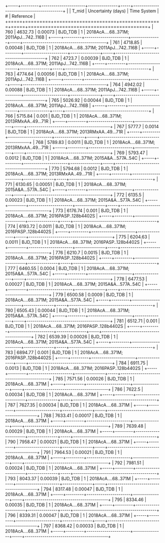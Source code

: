 +-----+---------+----------------------+---------------+-----+------------------------------------------+
|     |   T_mid |   Uncertainty (days) | Time System   |   # | Reference                                |
+=====+=========+======================+===============+=====+==========================================+
| 760 | 4632.73 |              0.00073 | BJD_TDB       |   1 | 2018AcA....68..371M; 2011ApJ...742..116B |
+-----+---------+----------------------+---------------+-----+------------------------------------------+
| 761 | 4718.85 |              0.00048 | BJD_TDB       |   1 | 2018AcA....68..371M; 2011ApJ...742..116B |
+-----+---------+----------------------+---------------+-----+------------------------------------------+
| 762 | 4723.7  |              0.00039 | BJD_TDB       |   1 | 2018AcA....68..371M; 2011ApJ...742..116B |
+-----+---------+----------------------+---------------+-----+------------------------------------------+
| 763 | 4774.64 |              0.00056 | BJD_TDB       |   1 | 2018AcA....68..371M; 2011ApJ...742..116B |
+-----+---------+----------------------+---------------+-----+------------------------------------------+
| 764 | 4942.02 |              0.00088 | BJD_TDB       |   1 | 2018AcA....68..371M; 2011ApJ...742..116B |
+-----+---------+----------------------+---------------+-----+------------------------------------------+
| 765 | 5026.92 |              0.00044 | BJD_TDB       |   1 | 2018AcA....68..371M; 2011ApJ...742..116B |
+-----+---------+----------------------+---------------+-----+------------------------------------------+
| 766 | 5715.84 |              0.001   | BJD_TDB       |   1 | 2018AcA....68..371M; 2013RMxAA..49...71R |
+-----+---------+----------------------+---------------+-----+------------------------------------------+
| 767 | 5777.7  |              0.0014  | BJD_TDB       |   1 | 2018AcA....68..371M; 2013RMxAA..49...71R |
+-----+---------+----------------------+---------------+-----+------------------------------------------+
| 768 | 5789.83 |              0.0011  | BJD_TDB       |   1 | 2018AcA....68..371M; 2013RMxAA..49...71R |
+-----+---------+----------------------+---------------+-----+------------------------------------------+
| 769 | 5793.47 |              0.0012  | BJD_TDB       |   1 | 2018AcA....68..371M; 2015A&A...577A..54C |
+-----+---------+----------------------+---------------+-----+------------------------------------------+
| 770 | 5794.68 |              0.0012  | BJD_TDB       |   1 | 2018AcA....68..371M; 2013RMxAA..49...71R |
+-----+---------+----------------------+---------------+-----+------------------------------------------+
| 771 | 6130.65 |              0.00051 | BJD_TDB       |   1 | 2018AcA....68..371M; 2015A&A...577A..54C |
+-----+---------+----------------------+---------------+-----+------------------------------------------+
| 772 | 6135.5  |              0.00023 | BJD_TDB       |   1 | 2018AcA....68..371M; 2015A&A...577A..54C |
+-----+---------+----------------------+---------------+-----+------------------------------------------+
| 773 | 6176.74 |              0.001   | BJD_TDB       |   1 | 2018AcA....68..371M; 2016PASP..128b4402S |
+-----+---------+----------------------+---------------+-----+------------------------------------------+
| 774 | 6193.72 |              0.0011  | BJD_TDB       |   1 | 2018AcA....68..371M; 2016PASP..128b4402S |
+-----+---------+----------------------+---------------+-----+------------------------------------------+
| 775 | 6204.63 |              0.0011  | BJD_TDB       |   1 | 2018AcA....68..371M; 2016PASP..128b4402S |
+-----+---------+----------------------+---------------+-----+------------------------------------------+
| 776 | 6210.7  |              0.0015  | BJD_TDB       |   1 | 2018AcA....68..371M; 2016PASP..128b4402S |
+-----+---------+----------------------+---------------+-----+------------------------------------------+
| 777 | 6460.55 |              0.0004  | BJD_TDB       |   1 | 2018AcA....68..371M; 2015A&A...577A..54C |
+-----+---------+----------------------+---------------+-----+------------------------------------------+
| 778 | 6477.53 |              0.00027 | BJD_TDB       |   1 | 2018AcA....68..371M; 2015A&A...577A..54C |
+-----+---------+----------------------+---------------+-----+------------------------------------------+
| 779 | 6500.58 |              0.0009  | BJD_TDB       |   1 | 2018AcA....68..371M; 2015A&A...577A..54C |
+-----+---------+----------------------+---------------+-----+------------------------------------------+
| 780 | 6505.43 |              0.00044 | BJD_TDB       |   1 | 2018AcA....68..371M; 2015A&A...577A..54C |
+-----+---------+----------------------+---------------+-----+------------------------------------------+
| 781 | 6512.71 |              0.001   | BJD_TDB       |   1 | 2018AcA....68..371M; 2016PASP..128b4402S |
+-----+---------+----------------------+---------------+-----+------------------------------------------+
| 782 | 6539.39 |              0.00026 | BJD_TDB       |   1 | 2018AcA....68..371M; 2015A&A...577A..54C |
+-----+---------+----------------------+---------------+-----+------------------------------------------+
| 783 | 6894.77 |              0.001   | BJD_TDB       |   1 | 2018AcA....68..371M; 2016PASP..128b4402S |
+-----+---------+----------------------+---------------+-----+------------------------------------------+
| 784 | 6911.75 |              0.0013  | BJD_TDB       |   1 | 2018AcA....68..371M; 2016PASP..128b4402S |
+-----+---------+----------------------+---------------+-----+------------------------------------------+
| 785 | 7571.56 |              0.00026 | BJD_TDB       |   1 | 2018AcA....68..371M                      |
+-----+---------+----------------------+---------------+-----+------------------------------------------+
| 786 | 7622.5  |              0.00034 | BJD_TDB       |   1 | 2018AcA....68..371M                      |
+-----+---------+----------------------+---------------+-----+------------------------------------------+
| 787 | 7627.35 |              0.00034 | BJD_TDB       |   1 | 2018AcA....68..371M                      |
+-----+---------+----------------------+---------------+-----+------------------------------------------+
| 788 | 7633.41 |              0.00017 | BJD_TDB       |   1 | 2018AcA....68..371M                      |
+-----+---------+----------------------+---------------+-----+------------------------------------------+
| 789 | 7639.48 |              0.00029 | BJD_TDB       |   1 | 2018AcA....68..371M                      |
+-----+---------+----------------------+---------------+-----+------------------------------------------+
| 790 | 7958.47 |              0.00021 | BJD_TDB       |   1 | 2018AcA....68..371M                      |
+-----+---------+----------------------+---------------+-----+------------------------------------------+
| 791 | 7964.53 |              0.00021 | BJD_TDB       |   1 | 2018AcA....68..371M                      |
+-----+---------+----------------------+---------------+-----+------------------------------------------+
| 792 | 7981.51 |              0.00024 | BJD_TDB       |   1 | 2018AcA....68..371M                      |
+-----+---------+----------------------+---------------+-----+------------------------------------------+
| 793 | 8043.37 |              0.00039 | BJD_TDB       |   1 | 2018AcA....68..371M                      |
+-----+---------+----------------------+---------------+-----+------------------------------------------+
| 794 | 8317.48 |              0.00047 | BJD_TDB       |   1 | 2018AcA....68..371M                      |
+-----+---------+----------------------+---------------+-----+------------------------------------------+
| 795 | 8334.46 |              0.00035 | BJD_TDB       |   1 | 2018AcA....68..371M                      |
+-----+---------+----------------------+---------------+-----+------------------------------------------+
| 796 | 8339.31 |              0.00047 | BJD_TDB       |   1 | 2018AcA....68..371M                      |
+-----+---------+----------------------+---------------+-----+------------------------------------------+
| 797 | 8368.42 |              0.00033 | BJD_TDB       |   1 | 2018AcA....68..371M                      |
+-----+---------+----------------------+---------------+-----+------------------------------------------+